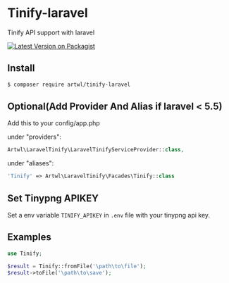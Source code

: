 # Tinify-laravel
Tinify API support with laravel

[![Latest Version on Packagist](https://img.shields.io/packagist/v/artwl/tinify-laravel.svg?style=flat-square)](https://packagist.org/packages/artwl/tinify-laravel)

## Install

``` bash
$ composer require artwl/tinify-laravel
```

## Optional(Add Provider And Alias if laravel < 5.5)

Add this to your config/app.php

under "providers":
```php
Artwl\LaravelTinify\LaravelTinifyServiceProvider::class,
```
under "aliases":

```php
'Tinify' => Artwl\LaravelTinify\Facades\Tinify::class
```

## Set Tinypng APIKEY

Set a env variable `TINIFY_APIKEY` in `.env` file with your tinypng api key.

## Examples

```php
use Tinify;

$result = Tinify::fromFile('\path\to\file');
$result->toFile('\path\to\save');
```
